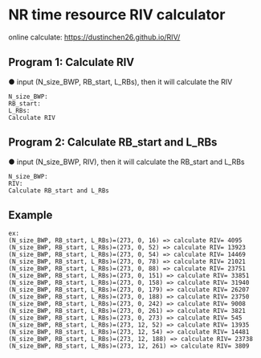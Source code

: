 # NR time resource RIV calculator
online calculate: https://dustinchen26.github.io/RIV/

## Program 1: Calculate RIV
● input (N_size_BWP, RB_start, L_RBs), then it will calculate the RIV
```
N_size_BWP: 
RB_start: 
L_RBs: 
Calculate RIV
```
## Program 2: Calculate RB_start and L_RBs
● input (N_size_BWP, RIV), then it will calculate the RB_start and L_RBs
```
N_size_BWP: 
RIV: 
Calculate RB_start and L_RBs
```
## Example
```
ex:
(N_size_BWP, RB_start, L_RBs)=(273, 0, 16) => calculate RIV= 4095
(N_size_BWP, RB_start, L_RBs)=(273, 0, 52) => calculate RIV= 13923
(N_size_BWP, RB_start, L_RBs)=(273, 0, 54) => calculate RIV= 14469
(N_size_BWP, RB_start, L_RBs)=(273, 0, 78) => calculate RIV= 21021
(N_size_BWP, RB_start, L_RBs)=(273, 0, 88) => calculate RIV= 23751
(N_size_BWP, RB_start, L_RBs)=(273, 0, 151) => calculate RIV= 33851
(N_size_BWP, RB_start, L_RBs)=(273, 0, 158) => calculate RIV= 31940
(N_size_BWP, RB_start, L_RBs)=(273, 0, 179) => calculate RIV= 26207
(N_size_BWP, RB_start, L_RBs)=(273, 0, 188) => calculate RIV= 23750
(N_size_BWP, RB_start, L_RBs)=(273, 0, 242) => calculate RIV= 9008
(N_size_BWP, RB_start, L_RBs)=(273, 0, 261) => calculate RIV= 3821
(N_size_BWP, RB_start, L_RBs)=(273, 0, 273) => calculate RIV= 545
(N_size_BWP, RB_start, L_RBs)=(273, 12, 52) => calculate RIV= 13935
(N_size_BWP, RB_start, L_RBs)=(273, 12, 54) => calculate RIV= 14481
(N_size_BWP, RB_start, L_RBs)=(273, 12, 188) => calculate RIV= 23738
(N_size_BWP, RB_start, L_RBs)=(273, 12, 261) => calculate RIV= 3809
```
